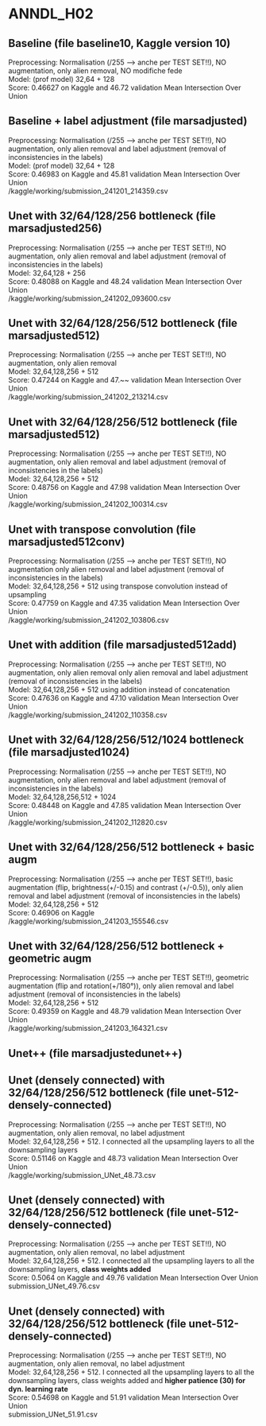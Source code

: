 # ANNDL_H02

## Baseline (file baseline10, Kaggle version 10)
Preprocessing: Normalisation (/255 --> anche per TEST SET!!), NO augmentation, only alien removal, NO modifiche fede \
Model: (prof model) 32,64 + 128 \
Score: 0.46627 on Kaggle and 46.72 validation Mean Intersection Over Union

## Baseline + label adjustment (file marsadjusted)
Preprocessing: Normalisation (/255 --> anche per TEST SET!!), NO augmentation, only alien removal and label adjustment (removal of inconsistencies in the labels) \
Model: (prof model) 32,64 + 128 \
Score: 0.46983 on Kaggle and 45.81 validation Mean Intersection Over Union \
/kaggle/working/submission_241201_214359.csv

## Unet with 32/64/128/256 bottleneck (file marsadjusted256)
Preprocessing: Normalisation (/255 --> anche per TEST SET!!), NO augmentation, only alien removal and label adjustment (removal of inconsistencies in the labels) \
Model: 32,64,128 + 256 \
Score: 0.48088 on Kaggle and 48.24 validation Mean Intersection Over Union \
/kaggle/working/submission_241202_093600.csv

## Unet with 32/64/128/256/512 bottleneck (file marsadjusted512)
Preprocessing: Normalisation (/255 --> anche per TEST SET!!), NO augmentation, only alien removal \
Model: 32,64,128,256 + 512 \
Score: 0.47244 on Kaggle and 47.~~ validation Mean Intersection Over Union \
/kaggle/working/submission_241202_213214.csv

## Unet with 32/64/128/256/512 bottleneck (file marsadjusted512)
Preprocessing: Normalisation (/255 --> anche per TEST SET!!), NO augmentation, only alien removal and label adjustment (removal of inconsistencies in the labels)  \
Model: 32,64,128,256 + 512 \
Score: 0.48756 on Kaggle and 47.98 validation Mean Intersection Over Union \
/kaggle/working/submission_241202_100314.csv

## Unet with transpose convolution (file marsadjusted512conv)
Preprocessing: Normalisation (/255 --> anche per TEST SET!!), NO augmentation only alien removal and label adjustment (removal of inconsistencies in the labels) \
Model: 32,64,128,256 + 512 using transpose convolution instead of upsampling\
Score: 0.47759 on Kaggle and 47.35 validation Mean Intersection Over Union \
/kaggle/working/submission_241202_103806.csv

## Unet with addition (file marsadjusted512add)
Preprocessing: Normalisation (/255 --> anche per TEST SET!!), NO augmentation, only alien removal only alien removal and label adjustment (removal of inconsistencies in the labels) \
Model: 32,64,128,256 + 512 using addition instead of concatenation\
Score: 0.47636 on Kaggle and 47.10 validation Mean Intersection Over Union \
/kaggle/working/submission_241202_110358.csv

## Unet with 32/64/128/256/512/1024 bottleneck (file marsadjusted1024)
Preprocessing: Normalisation (/255 --> anche per TEST SET!!), NO augmentation, only alien removal and label adjustment (removal of inconsistencies in the labels) \
Model: 32,64,128,256,512 + 1024 \
Score: 0.48448 on Kaggle and 47.85 validation Mean Intersection Over Union \
/kaggle/working/submission_241202_112820.csv

## Unet with 32/64/128/256/512 bottleneck + basic augm
Preprocessing: Normalisation (/255 --> anche per TEST SET!!), basic augmentation (flip, brightness(+/-0.15) and contrast (+/-0.5)), only alien removal and label adjustment (removal of inconsistencies in the labels)  \
Model: 32,64,128,256 + 512 \
Score: 0.46906 on Kaggle\
/kaggle/working/submission_241203_155546.csv

## Unet with 32/64/128/256/512 bottleneck + geometric augm
Preprocessing: Normalisation (/255 --> anche per TEST SET!!), geometric augmentation (flip and rotation(+/180°)), only alien removal and label adjustment (removal of inconsistencies in the labels)  \
Model: 32,64,128,256 + 512 \
Score: 0.49359 on Kaggle and 48.79 validation Mean Intersection Over Union\
/kaggle/working/submission_241203_164321.csv

## Unet++ (file marsadjustedunet++)

## Unet (densely connected) with 32/64/128/256/512 bottleneck (file unet-512-densely-connected)
Preprocessing: Normalisation (/255 --> anche per TEST SET!!), NO augmentation, only alien removal, no label adjustment \
Model: 32,64,128,256 + 512. I connected all the upsampling layers to all the downsampling layers \
Score: 0.51146 on Kaggle and 48.73 validation Mean Intersection Over Union \
/kaggle/working/submission_UNet_48.73.csv

## Unet (densely connected) with 32/64/128/256/512 bottleneck (file unet-512-densely-connected)
Preprocessing: Normalisation (/255 --> anche per TEST SET!!), NO augmentation, only alien removal, no label adjustment \
Model: 32,64,128,256 + 512. I connected all the upsampling layers to all the downsampling layers, **class weights added**\
Score: 0.5064 on Kaggle and 49.76 validation Mean Intersection Over Union \
submission_UNet_49.76.csv

## Unet (densely connected) with 32/64/128/256/512 bottleneck (file unet-512-densely-connected)
Preprocessing: Normalisation (/255 --> anche per TEST SET!!), NO augmentation, only alien removal, no label adjustment \
Model: 32,64,128,256 + 512. I connected all the upsampling layers to all the downsampling layers, class weights added and **higher patience (30) for dyn. learning rate** \
Score: 0.54698 on Kaggle and 51.91 validation Mean Intersection Over Union \
submission_UNet_51.91.csv
